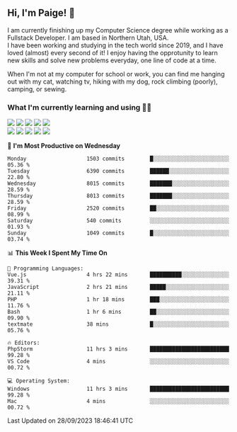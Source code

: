 ## Hi, I'm Paige! :vulcan_salute:

I am currently finishing up my Computer Science degree while working as a Fullstack Developer. I am based in Northern Utah, USA. \
I have been working and studying in the tech world since 2019, and I have loved (almost) every second of it! I enjoy having the opprotunity to learn new skills and solve new problems everyday, one line of code at a time.  

When I'm not at my computer for school or work, you can find me hanging out with my cat, watching tv, hiking with my dog, rock climbing (poorly), camping, or sewing.  

### What I'm currently learning and using :woman_technologist:
![](https://img.shields.io/badge/Laravel-FF2D20?style=for-the-badge&logo=laravel&logoColor=white) 
![](https://img.shields.io/badge/PHP-777BB4?style=for-the-badge&logo=php&logoColor=white)
![](https://img.shields.io/badge/Vue.js-35495E?style=for-the-badge&logo=vuedotjs&logoColor=4FC08D) 
![](https://img.shields.io/badge/MySQL-005C84?style=for-the-badge&logo=mysql&logoColor=white) 
![](https://img.shields.io/badge/Tailwind_CSS-38B2AC?style=for-the-badge&logo=tailwind-css&logoColor=white) \
![](https://img.shields.io/badge/Python-FFD43B?style=for-the-badge&logo=python&logoColor=blue)
![](https://img.shields.io/badge/Django-092E20?style=for-the-badge&logo=django&logoColor=green)
![](https://img.shields.io/badge/Kotlin-0095D5?&style=for-the-badge&logo=kotlin&logoColor=white)
![](https://img.shields.io/badge/Java-ED8B00?style=for-the-badge&logo=java&logoColor=white)
![](https://img.shields.io/badge/Haskell-5D4F85?style=for-the-badge&logo=haskell&logoColor=white) 

<!--START_SECTION:waka-->
📅 **I'm Most Productive on Wednesday** 

```text
Monday                   1503 commits        █░░░░░░░░░░░░░░░░░░░░░░░░   05.36 % 
Tuesday                  6390 commits        ██████░░░░░░░░░░░░░░░░░░░   22.80 % 
Wednesday                8015 commits        ███████░░░░░░░░░░░░░░░░░░   28.59 % 
Thursday                 8013 commits        ███████░░░░░░░░░░░░░░░░░░   28.59 % 
Friday                   2520 commits        ██░░░░░░░░░░░░░░░░░░░░░░░   08.99 % 
Saturday                 540 commits         ░░░░░░░░░░░░░░░░░░░░░░░░░   01.93 % 
Sunday                   1049 commits        █░░░░░░░░░░░░░░░░░░░░░░░░   03.74 % 
```


📊 **This Week I Spent My Time On** 

```text
💬 Programming Languages: 
Vue.js                   4 hrs 22 mins       ██████████░░░░░░░░░░░░░░░   39.31 % 
JavaScript               2 hrs 21 mins       █████░░░░░░░░░░░░░░░░░░░░   21.11 % 
PHP                      1 hr 18 mins        ███░░░░░░░░░░░░░░░░░░░░░░   11.76 % 
Bash                     1 hr 6 mins         ██░░░░░░░░░░░░░░░░░░░░░░░   09.90 % 
textmate                 38 mins             █░░░░░░░░░░░░░░░░░░░░░░░░   05.76 % 

🔥 Editors: 
PhpStorm                 11 hrs 3 mins       █████████████████████████   99.28 % 
VS Code                  4 mins              ░░░░░░░░░░░░░░░░░░░░░░░░░   00.72 % 

💻 Operating System: 
Windows                  11 hrs 3 mins       █████████████████████████   99.28 % 
Mac                      4 mins              ░░░░░░░░░░░░░░░░░░░░░░░░░   00.72 % 
```


 Last Updated on 28/09/2023 18:46:41 UTC
<!--END_SECTION:waka-->
